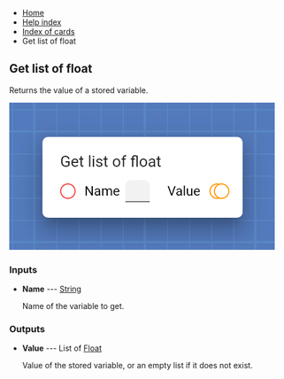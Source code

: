 <ul class="breadcrumb">
    <li><a href="">Home</a></li>
    <li><a href="help.html">Help index</a></li>
    <li><a href="cards/">Index of cards</a></li>
    <li>Get list of float</li>
</ul>

## Get list of float

Returns the value of a stored variable.

![Get list of float](assets/img/cards/getFloat_n.png)


### Inputs


* **Name** --- [String](types/String.html)

  Name of the variable to get.





### Outputs


* **Value** --- List of [Float](types/Float.html)

  Value of the stored variable, or an empty list if it does not exist.




